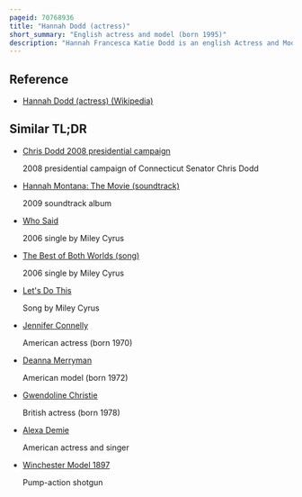 ```yaml
---
pageid: 70768936
title: "Hannah Dodd (actress)"
short_summary: "English actress and model (born 1995)"
description: "Hannah Francesca Katie Dodd is an english Actress and Model. She began her Career as a Model and Dancer before starring in the Hulu teen Series find me in Paris. She has since appeared in the Netflix Film Enola Holmes 2. She is set to play Francesca in the third Season of the Period Drama Bridgerton, also on Netflix."
---
```


## Reference

- [Hannah Dodd (actress) (Wikipedia)](https://en.wikipedia.org/?curid=70768936)

## Similar TL;DR

- [Chris Dodd 2008 presidential campaign](/tldr/en/chris-dodd-2008-presidential-campaign)

  2008 presidential campaign of Connecticut Senator Chris Dodd

- [Hannah Montana: The Movie (soundtrack)](/tldr/en/hannah-montana-the-movie-soundtrack)

  2009 soundtrack album

- [Who Said](/tldr/en/who-said)

  2006 single by Miley Cyrus

- [The Best of Both Worlds (song)](/tldr/en/the-best-of-both-worlds-song)

  2006 single by Miley Cyrus

- [Let's Do This](/tldr/en/lets-do-this)

  Song by Miley Cyrus

- [Jennifer Connelly](/tldr/en/jennifer-connelly)

  American actress (born 1970)

- [Deanna Merryman](/tldr/en/deanna-merryman)

  American model (born 1972)

- [Gwendoline Christie](/tldr/en/gwendoline-christie)

  British actress (born 1978)

- [Alexa Demie](/tldr/en/alexa-demie)

  American actress and singer

- [Winchester Model 1897](/tldr/en/winchester-model-1897)

  Pump-action shotgun
